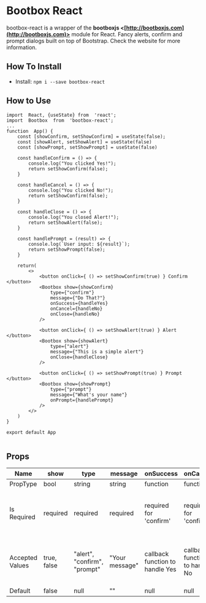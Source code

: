 # Bootbox React
bootbox-react is a wrapper of the **bootboxjs <[http://bootboxjs.com](http://bootboxjs.com)>** module for React. 
Fancy alerts, confirm and prompt dialogs built on top of Bootstrap. Check the website for more information.

## How To Install

- Install:
`npm i --save bootbox-react`

## How to Use

```
import  React, {useState} from  'react';
import  Bootbox  from  'bootbox-react';
...
function  App() {
	const [showConfirm, setShowConfirm] = useState(false);
	const [showAlert, setShowAlert] = useState(false)
	const [showPrompt, setShowPrompt] = useState(false)
	
	const handleConfirm = () => {
		console.log("You clicked Yes!");
		return setShowConfirm(false);
	}
	
	const handleCancel = () => {
		console.log("You clicked No!");
		return setShowConfirm(false);
	}

	const handleClose = () => {
		console.log("You closed Alert!");
		return setShowAlert(false);
	}

	const handlePrompt = (result) => {
		console.log(`User input: ${result}`);
		return setShowPrompt(false);
	}

	return(
		<>
			<button onClick={ () => setShowConfirm(true) } Confirm </button>
			<Bootbox show={showConfirm} 
				type={"confirm"}  
				message={"Do That?"}  
				onSuccess={handleYes}  
				onCancel={handleNo}  
				onClose={handleNo} 
			/>

			<button onClick={ () => setShowAlert(true) } Alert </button>
			<Bootbox show={showAlert} 
				type={"alert"}  
				message={"This is a simple alert"}  
				onClose={handleClose} 
			/>

			<button onClick={ () => setShowPrompt(true) } Prompt </button>
			<Bootbox show={showPrompt} 
				type={"prompt"}  
				message={"What's your name"}  
				onPrompt={handlePrompt} 
			/>
		</>
	)
}

export default App
	
```
## Props
| Name            | show        | type                         | message        | onSuccess                       | onCancel                       | onClose                                      | onPrompt                                 | cancelClassNames                      | successClassNames                      | cancelLabel                          | successLabel                          |
|-----------------|-------------|------------------------------|----------------|---------------------------------|--------------------------------|----------------------------------------------|------------------------------------------|---------------------------------------|----------------------------------------|--------------------------------------|---------------------------------------|
| PropType        | bool        | string                       | string         | function                        | function                       | function                                     | function                                 | string                                | string                                 | string                               | string                                |
| Is Required     | required    | required                     | required       | required for 'confirm'          | required for 'confirm'         | required for 'alert', optional for others    | required for 'prompt'                    | optional                              | optional                               | optional                             | optional                              |
| Accepted Values | true, false | "alert", "confirm", "prompt" | "Your message" | callback function to handle Yes | callback function to handle No | callback function to call when box is closed | callback function to handle user's input | classname(s) to apply to "No" button" | classname(s) to apply to "Yes" button" | Custom label to apply to "No" button | Custom label to apply to "Yes" button |
| Default         | false       | null                         | ""             | null                            | null                           | null                                         | null                                     | "btn-danger"                          | "btn-primary"                          | "No"                                 | "Yes"                                 |